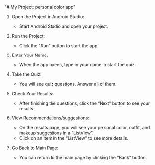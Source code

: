 "# My Project: personal color app" 

1. Open the Project in Android Studio:
   - Start Android Studio and open your project.

2. Run the Project:
   - Click the "Run" button to start the app.

3. Enter Your Name:
   - When the app opens, type in your name to start the quiz.

4. Take the Quiz:
   - You will see quiz questions. Answer all of them.

5. Check Your Results:
   - After finishing the questions, click the “Next” button to see your results.

6. View Recommendations/suggestions:
   - On the results page, you will see your personal color, outfit, and makeup suggestions in a ”ListView”. 
   - Click on an item in the “ListView” to see more details.

7. Go Back to Main Page:
   - You can return to the main page by clicking the “Back” button.
